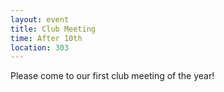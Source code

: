 ```yaml
---
layout: event
title: Club Meeting
time: After 10th
location: 303
---
```

Please come to our first club meeting of the year!
